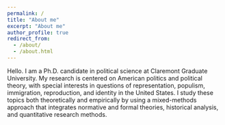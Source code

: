 ```yaml
---
permalink: /
title: "About me"
excerpt: "About me"
author_profile: true
redirect_from: 
  - /about/
  - /about.html
---
```


Hello. I am a Ph.D. candidate in political science at Claremont Graduate University. My research is centered on American politics and political theory, with special interests in questions of representation, populism, immigration, reproduction, and identity in the United States. I study these topics both theoretically and empirically by using a mixed-methods approach that integrates normative and formal theories, historical analysis, and quantitative research methods. 
